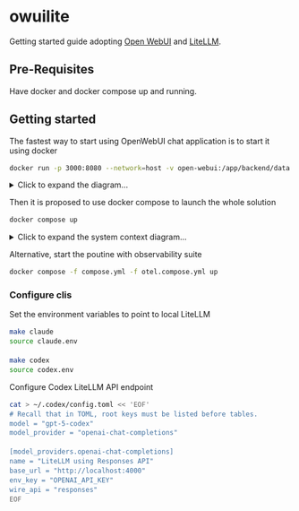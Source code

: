 # owuilite

Getting started guide adopting [Open WebUI][#openwebui] and [LiteLLM][#litellm].

## Pre-Requisites

Have docker and docker compose up and running.

## Getting started

The fastest way to start using OpenWebUI chat application is to start it using docker

```bash
docker run -p 3000:8080 --network=host -v open-webui:/app/backend/data --name open-webui ghcr.io/open-webui/open-webui:v0.6.33
```

<details>
<summary>Click to expand the diagram...</summary>

![simple openwebui](diagrams/simple-openwebui.png)
</details>

Then it is proposed to use docker compose to launch the whole solution

```bash
docker compose up
```

<details>
<summary>Click to expand the system context diagram...</summary>

![system context diagram](diagrams/system-context-autoscaling.png)

Systems deployed to run the solution :

| System | Description |
|--------|-------------|
| [Open WebUI][#openwebui]  | This is the main user interface. |
| [LiteLLM][#litellm]       | This is the LLMs proxy for exposing Azure LLMs through an OpenAI API specification. |
| [PostgreSQL][#postgresql] | SQL database used to store all configurations and persisted data for OpenWebUI and LiteLLM. |
| [Valkey][#valkey]         | Valkey is a Redis alternative and is used to manage the Websockets for live interactivity with multiple running OpenWebUI instances and sharing some cached states. |
| [Qdrant][#qdrant]         | Vector database used to store vectorized documents uploaded into OpenWebUI and for RAG. |
| [MinIO][#minio]           | Object store used to store uploaded documents from OpenWebUI in a central place. |
| [mcpo][#mcpo]             | NOT CONFIGURED YET. To run officially supported [MCP servers][#mcpserver] for Agentic workflows via MCP. |

</details>

Alternative, start the poutine with observability suite

```bash
docker compose -f compose.yml -f otel.compose.yml up
```

### Configure clis

Set the environment variables to point to local LiteLLM

```bash
make claude
source claude.env

make codex
source codex.env
```

Configure Codex LiteLLM API endpoint

```bash
cat > ~/.codex/config.toml << 'EOF'
# Recall that in TOML, root keys must be listed before tables.
model = "gpt-5-codex"
model_provider = "openai-chat-completions"

[model_providers.openai-chat-completions]
name = "LiteLLM using Responses API"
base_url = "http://localhost:4000"
env_key = "OPENAI_API_KEY"
wire_api = "responses"
EOF
```

[#openwebui]: https://github.com/open-webui/open-webui
[#litellm]: https://github.com/BerriAI/litellm
[#postgresql]: https://www.postgresql.org/
[#valkey]: https://github.com/valkey-io/valkey
[#qdrant]: https://github.com/qdrant/qdrant
[#minio]: https://github.com/minio/minio
[#mcpo]: https://github.com/open-webui/mcpo
[#mcpserver]: https://github.com/modelcontextprotocol/servers